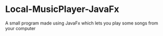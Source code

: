 # Local-MusicPlayer-JavaFx
A small program made using JavaFx which lets you play some songs from your computer
